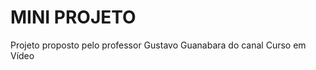 <h1> MINI PROJETO</h1>
<p> Projeto proposto pelo professor Gustavo Guanabara do canal Curso em Vídeo </p>
